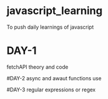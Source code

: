 # javascript_learning
To push daily learnings of javascript

# DAY-1
fetchAPI theory and code

#DAY-2
async and awaut functions use

#DAY-3
regular expressions or regex
